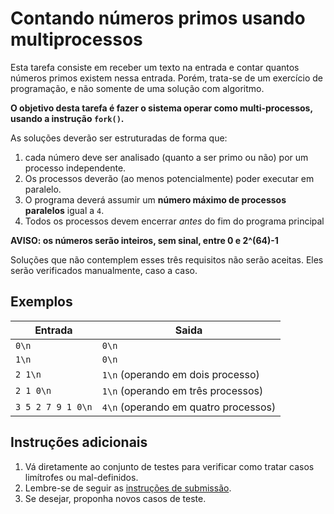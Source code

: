 # Contando números primos usando multiprocessos

Esta tarefa consiste em receber um texto na entrada e contar quantos números
primos existem nessa entrada. Porém, trata-se de
um exercício de programação, e não somente de uma solução com algoritmo.

**O objetivo desta tarefa é fazer o sistema operar como multi-processos,
usando a instrução `fork()`.**

As soluções deverão ser estruturadas de forma que:

1. cada número deve ser analisado (quanto a ser primo ou não) por
um processo independente.
1. Os processos deverão (ao menos potencialmente) poder
executar em paralelo.
1. O programa deverá assumir um **número máximo de processos paralelos** igual a
`4`.
1. Todos os processos devem encerrar *antes* do fim do programa principal

**AVISO: os números serão inteiros, sem sinal, entre 0 e 2^(64)-1**

Soluções que não contemplem esses três requisitos não serão aceitas. Eles serão
verificados manualmente, caso a caso.

## Exemplos

Entrada | Saida
------- | -----
`0\n` | `0\n`
`1\n` | `0\n`
`2 1\n` | `1\n` (operando em dois processo)
`2 1 0\n` | `1\n` (operando em três processos)
`3 5 2 7 9 1 0\n` | `4\n` (operando em quatro processos)

## Instruções adicionais

1. Vá diretamente ao conjunto de testes para verificar como tratar casos
   limítrofes ou mal-definidos.
1. Lembre-se de seguir as [instruções de submissão](doc/instrucoes.md).
1. Se desejar, proponha novos casos de teste.
